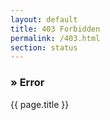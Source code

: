 ```yaml
---
layout: default
title: 403 Forbidden
permalink: /403.html
section: status
---
```


<section>
	<article>
		<h1><span>&raquo;</span> Error</h1>
		<p>{{ page.title }}</p>
	</article>
</section>
